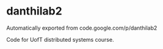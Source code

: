 # danthilab2
Automatically exported from code.google.com/p/danthilab2

Code for UofT distributed systems course.
